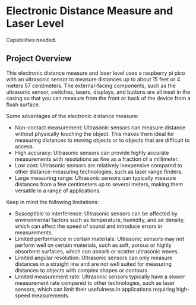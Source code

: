 # Electronic Distance Measure and Laser Level

Capabilities needed.

## Project Overview

This electronic distance measure and laser level uses a raspberry pi pico with an ultrasonic sensor to measure distances up to about 15 feet or 4 meters 57 centimeters. The external-facing components, such as the ultrasonic sensor, switches, lasers, displays, and buttons are all inset in the casing so that you can measure from the front or back of the device from a flush surface.

Some advantages of the electronic distance measure:
- Non-contact measurement: Ultrasonic sensors can measure distance without physically touching the object. This makes them ideal for measuring distances to moving objects or to objects that are difficult to access.
- High accuracy: Ultrasonic sensors can provide highly accurate measurements with resolutions as fine as a fraction of a millimeter.
- Low cost: Ultrasonic sensors are relatively inexpensive compared to other distance-measuring technologies, such as laser range finders.
- Large measuring range: Ultrasonic sensors can typically measure distances from a few centimeters up to several meters, making them versatile in a range of applications.

Keep in mind the following limitations:
- Susceptible to interference: Ultrasonic sensors can be affected by environmental factors such as temperature, humidity, and air density, which can affect the speed of sound and introduce errors in measurements.
- Limited performance in certain materials: Ultrasonic sensors may not perform well on certain materials, such as soft, porous or highly absorbent surfaces, which can absorb or scatter ultrasonic waves.
- Limited angular resolution: Ultrasonic sensors can only measure distances in a straight line and are not well suited for measuring distances to objects with complex shapes or contours.
- Limited measurement rate: Ultrasonic sensors typically have a slower measurement rate compared to other technologies, such as laser sensors, which can limit their usefulness in applications requiring high-speed measurements.